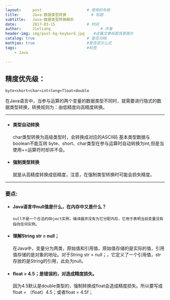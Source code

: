 ```yaml
---
layout:     post                    # 使用的布局
title:      Java-数据类型转换           # 标题 
subtitle:   Java-数据类型转换解析 
date:       2017-03-15              # 时间
author:     Jinliang                      # 作者
header-img: img/post-bg-keybord.jpg    #这篇文章标题背景图片
catalog: true                       # 是否归档
mathjax: true                       #是否显示公式
tags:                               #标签
    - Java

---
```


## **精度优先级：**


```
byte<short<char<int<long<float<double
```


在Java语言中，当参与运算的两个变量的数据类型不同时，就需要进行隐式的数据类型转换，转换规则为：由低精度向高精度转换。

----------


 - #### 类型自动转换

    char类型转换为高级类型时，会转换成对应的ASCII码
     基本类型数据与boolean不能互转
     byte、short、char类型在参与运算时自动转换为int,但是当使用+=运算符时却并不会。
 - #### 强制类型转换

    就是从高精度转换成低精度，注意，在强制类型转换时可能会损失精度。

----------
### **要点:**

 - #### Java语言中null值是什么，在内存中又是什么？

       null不是一个合法的Object实例，编译器并没有为它分配内存，它用于表明当前变量没有指向任何实例。

 - #### 理解String str = null；

    在Java中，变量分为两类，原始值和引用值，原始值存储的是实际的值，引用值存储的是对象的地址。对于String str = null；，它定义了一个引用值，str存放的是String的引用，此处为null。
 - #### float = 4.5；是错误的，对造成精度损失。

    因为4.5默认是double类型的，强制转换成float会造成精度损失。所以要写成float = （float）4.5；或者float = 4.5f；

 

### 